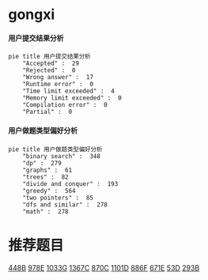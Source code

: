 # gongxi

<!-- tabs:start -->



#### **用户提交结果分析**

```mermaid
pie title 用户提交结果分析
    "Accepted" :  29
    "Rejected" :  0
    "Wrong answer" :  17
    "Runtime error" :  0
    "Time limit exceeded" :  4
    "Memory limit exceeded" :  0
    "Compilation error" :  0
    "Partial" :  0
```

#### **用户做题类型偏好分析**

```mermaid
pie title 用户做题类型偏好分析
    "binary search" :  348
    "dp" :  279
    "graphs" :  61
    "trees" :  82
    "divide and conquer" :  193
    "greedy" :  564
    "two pointers" :  85
    "dfs and similar" :  278
    "math" :  278
```



<!-- tabs:end -->
# 推荐题目
[448B](https://codeforces.com/contest/448/problem/B)
[978E](https://codeforces.com/contest/978/problem/E)
[1033G](https://codeforces.com/contest/1033/problem/G)
[1367C](https://codeforces.com/contest/1367/problem/C)
[870C](https://codeforces.com/contest/870/problem/C)
[1101D](https://codeforces.com/contest/1101/problem/D)
[886F](https://codeforces.com/contest/886/problem/F)
[671E](https://codeforces.com/contest/671/problem/E)
[53D](https://codeforces.com/contest/53/problem/D)
[293B](https://codeforces.com/contest/293/problem/B)
